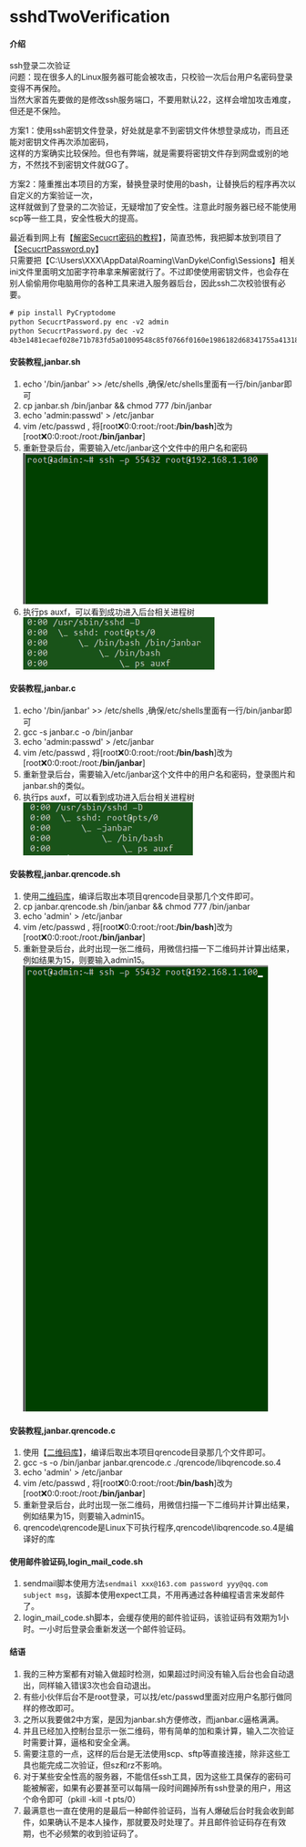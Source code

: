 # sshdTwoVerification

#### 介绍
ssh登录二次验证  
问题：现在很多人的Linux服务器可能会被攻击，只校验一次后台用户名密码登录变得不再保险。  
  当然大家首先要做的是修改ssh服务端口，不要用默认22，这样会增加攻击难度，但还是不保险。  

方案1：使用ssh密钥文件登录，好处就是拿不到密钥文件休想登录成功，而且还能对密钥文件再次添加密码，  
  这样的方案确实比较保险。但也有弊端，就是需要将密钥文件存到网盘或别的地方，不然找不到密钥文件就GG了。  

方案2：隆重推出本项目的方案，替换登录时使用的bash，让替换后的程序再次以自定义的方案验证一次，  
  这样就做到了登录的二次验证，无疑增加了安全性。注意此时服务器已经不能使用scp等一些工具，安全性极大的提高。  

最近看到网上有【[解密Secucrt密码的教程](http://www.361way.com/securecrt-password-ini/6345.html)】，简直恐怖，我把脚本放到项目了【[SecucrtPassword.py](SecucrtPassword.py)】  
只需要把【C:\Users\XXX\AppData\Roaming\VanDyke\Config\Sessions】相关ini文件里面明文加密字符串拿来解密就行了。不过即使使用密钥文件，也会存在别人偷偷用你电脑用你的各种工具来进入服务器后台，因此ssh二次校验很有必要。  
```
# pip install PyCryptodome
python SecucrtPassword.py enc -v2 admin
python SecucrtPassword.py dec -v2 4b3e1481ecaef028e71b783fd5a01009548c85f0766f0160e1986182d68341755a41318557fa24a41ddf04fae14dfd12
```

#### 安装教程,janbar.sh

1.  echo '/bin/janbar' >> /etc/shells ,确保/etc/shells里面有一行/bin/janbar即可  
2.  cp janbar.sh /bin/janbar && chmod 777 /bin/janbar  
3.  echo 'admin:passwd' > /etc/janbar  
4.  vim /etc/passwd , 将[root:x:0:0:root:/root:**/bin/bash**]改为[root:x:0:0:root:/root:**/bin/janbar**]  
5.  重新登录后台，需要输入/etc/janbar这个文件中的用户名和密码  
![janbar.sh.gif](janbar.sh.gif)  
6.  执行ps auxf，可以看到成功进入后台相关进程树  
![janbar.sh.jpg](janbar.sh.jpg)  

#### 安装教程,janbar.c

1.  echo '/bin/janbar' >> /etc/shells ,确保/etc/shells里面有一行/bin/janbar即可  
2.  gcc -s janbar.c -o /bin/janbar  
3.  echo 'admin:passwd' > /etc/janbar  
4.  vim /etc/passwd , 将[root:x:0:0:root:/root:**/bin/bash**]改为[root:x:0:0:root:/root:**/bin/janbar**]  
5.  重新登录后台，需要输入/etc/janbar这个文件中的用户名和密码，登录图片和janbar.sh的类似。  
6.  执行ps auxf，可以看到成功进入后台相关进程树  
![janbar.c.jpg](janbar.c.jpg)  

#### 安装教程,janbar.qrencode.sh
1.  使用[二维码库](https://fukuchi.org/works/qrencode/)，编译后取出本项目qrencode目录那几个文件即可。  
2.  cp janbar.qrencode.sh /bin/janbar && chmod 777 /bin/janbar  
3.  echo 'admin' > /etc/janbar  
4.  vim /etc/passwd , 将[root:x:0:0:root:/root:**/bin/bash**]改为[root:x:0:0:root:/root:**/bin/janbar**]  
5.  重新登录后台，此时出现一张二维码，用微信扫描一下二维码并计算出结果，例如结果为15，则要输入admin15。  
![janbar.qrencode.sh.gif](janbar.qrencode.sh.gif)  

#### 安装教程,janbar.qrencode.c
1.  使用【[二维码库](https://fukuchi.org/works/qrencode/)】，编译后取出本项目qrencode目录那几个文件即可。  
2.  gcc -s -o /bin/janbar janbar.qrencode.c ./qrencode/libqrencode.so.4  
3.  echo 'admin' > /etc/janbar  
4.  vim /etc/passwd , 将[root:x:0:0:root:/root:**/bin/bash**]改为[root:x:0:0:root:/root:**/bin/janbar**]  
5.  重新登录后台，此时出现一张二维码，用微信扫描一下二维码并计算出结果，例如结果为15，则要输入admin15。  
6.  qrencode\qrencode是Linux下可执行程序,qrencode\libqrencode.so.4是编译好的库  

#### 使用邮件验证码,login_mail_code.sh
1. sendmail脚本使用方法`sendmail xxx@163.com password yyy@qq.com subject msg`，该脚本使用expect工具，不用再通过各种编程语言来发邮件了。
2. login_mail_code.sh脚本，会缓存使用的邮件验证码，该验证码有效期为1小时。一小时后登录会重新发送一个邮件验证码。

#### 结语
1.  我的三种方案都有对输入做超时检测，如果超过时间没有输入后台也会自动退出，同样输入错误3次也会自动退出。  
2.  有些小伙伴后台不是root登录，可以找/etc/passwd里面对应用户名那行做同样的修改即可。  
3.  之所以我要做2中方案，是因为janbar.sh方便修改，而janbar.c逼格满满。  
4.  并且已经加入控制台显示一张二维码，带有简单的加和乘计算，输入二次验证时需要计算，逼格和安全全满。  
5.  需要注意的一点，这样的后台是无法使用scp、sftp等直接连接，除非这些工具也能完成二次验证，但sz和rz不影响。  
6.  对于某些安全性高的服务器，不能信任ssh工具，因为这些工具保存的密码可能被解密，如果有必要甚至可以每隔一段时间踢掉所有ssh登录的用户，用这个命令即可（pkill -kill -t pts/0）
7.  最满意也一直在使用的是最后一种邮件验证码，当有人爆破后台时我会收到邮件，如果确认不是本人操作，那就要及时处理了。并且邮件验证码存在有效期，也不必频繁的收到验证码了。
